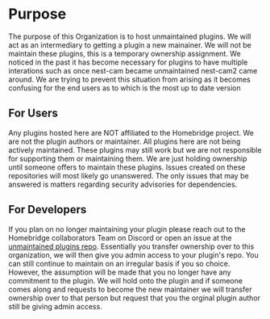 # Purpose
The purpose of this Organization is to host unmaintained plugins. We will act as an intermediary to getting a plugin a new mainainer. We will not be maintain these plugins, this is a temporary ownership assignment. We noticed in the past it has become necessary for plugins to have multiple interations such as once nest-cam became unmaintained nest-cam2 came around. We are trying to prevent this situation from arising as it becomes confusing for the end users as to which is the most up to date version

## For Users
Any plugins hosted here are NOT affiliated to the Homebridge project. We are not the plugin authors or maintainer. All plugins here are not being actively maintained. These plugins may still work but we are not responsible for supporting them or maintaining them. We are just holding ownership until someone offers to maintain these plugins. Issues created on these repositories will most likely go unanswered. The only issues that may be answered is matters regarding security advisories for dependencies.

## For Developers

If you plan on no longer maintaining your plugin please reach out to the Homebridge collaborators Team on Discord or open an issue at the [unmaintained plugins repo](https://github.com/homebridge/unmaintained-plugins). Essentially you transfer ownership over to this organization, we will then give you admin access to your plugin's repo. You can still continue to maintain on an irregular basis if you so choice. However, the assumption will be made that you no longer have any commitment to the plugin. We will hold onto the plugin and if someone comes along and requests to become the new maintainer we will transfer ownership over to that person but request that you the orginal plugin author still be giving admin access. 
